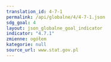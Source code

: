 ```yaml
---
translation_id: 4-7-1
permalink: /api/globalne/4/4-7-1.json
sdg_goal: 4
layout: json_globalne_goal_indicator
indicator: "4.7.1"
zmienne: ogółem
kategorie: null
source_url: www.stat.gov.pl
---
```

